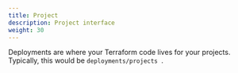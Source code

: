 ```yaml
---
title: Project
description: Project interface
weight: 30
---
```


Deployments are where your Terraform code lives for your projects. Typically, this would be `deployments/projects
`.